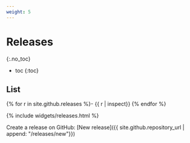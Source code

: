 ```yaml
---
weight: 5
---
```


# Releases
{:.no_toc}

* toc
{:toc}

## List

{% for r in site.github.releases %}- {{ r | inspect}}
{% endfor %}

{% include widgets/releases.html %}

Create a release on GitHub: [New release]({{ site.github.repository_url | append: "/releases/new"}})